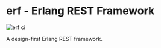 # erf - Erlang REST Framework
![erf ci](https://github.com/nomasystems/erf/actions/workflows/ci.yml/badge.svg)

A design-first Erlang REST framework.

